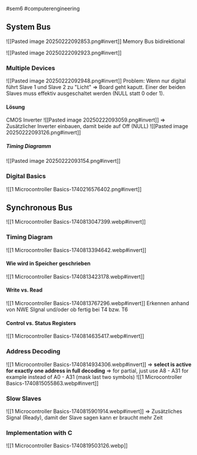 #sem6 #computerengineering 
## System Bus
![[Pasted image 20250222092853.png#invert]]
Memory Bus bidirektional

![[Pasted image 20250222092923.png#invert]]
### Multiple Devices
![[Pasted image 20250222092948.png#invert]]
Problem: Wenn nur digital führt Slave 1 und Slave 2 zu "Licht" => Board geht kaputt. Einer der beiden Slaves muss effektiv ausgeschaltet werden (NULL statt 0 oder 1).
#### Lösung
CMOS Inverter
![[Pasted image 20250222093059.png#invert]]
=> Zusätzlicher Inverter einbauen, damit beide auf Off (NULL)
![[Pasted image 20250222093126.png#invert]]
##### Timing Diagramm
![[Pasted image 20250222093154.png#invert]]
### Digital Basics
![[1 Microcontroller Basics-1740216576402.png#invert]]
## Synchronous Bus
![[1 Microcontroller Basics-1740813047399.webp#invert]]
### Timing Diagram
![[1 Microcontroller Basics-1740813394642.webp#invert]]
#### Wie wird in Speicher geschrieben
![[1 Microcontroller Basics-1740813423178.webp#invert]]
#### Write vs. Read
![[1 Microcontroller Basics-1740813767296.webp#invert]]
Erkennen anhand von NWE SIgnal und/oder ob fertig bei T4 bzw. T6
#### Control vs. Status Registers
![[1 Microcontroller Basics-1740814635417.webp#invert]]
### Address Decoding
![[1 Microcontroller Basics-1740814934306.webp#invert]]
=> **select is active for exactly one address in full decoding**
=> for partial, just use A8 - A31 for example instead of A0 - A31 (mask last two symbols)
![[1 Microcontroller Basics-1740815055863.webp#invert]]
### Slow Slaves
![[1 Microcontroller Basics-1740815901914.webp#invert]]
=> Zusätzliches Signal (Ready), damit der Slave sagen kann er braucht mehr Zeit
### Implementation with C

![[1 Microcontroller Basics-1740819503126.webp]]

